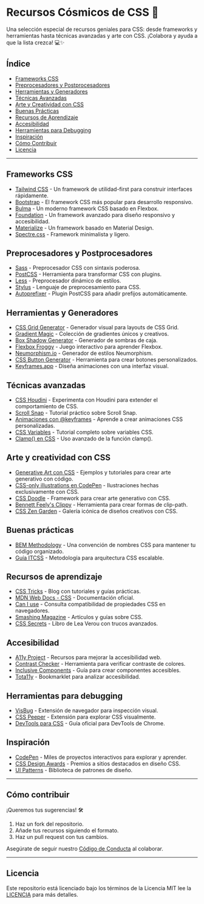 # Recursos Cósmicos de CSS 🌟

Una selección especial de recursos geniales para CSS: desde frameworks y herramientas hasta técnicas avanzadas y arte con CSS. ¡Colabora y ayuda a que la lista crezca! 💻✨

## Índice
- [Frameworks CSS](#frameworks-css)
- [Preprocesadores y Postprocesadores](#preprocesadores-y-postprocesadores)
- [Herramientas y Generadores](#herramientas-y-generadores)
- [Técnicas Avanzadas](#técnicas-avanzadas)
- [Arte y Creatividad con CSS](#arte-y-creatividad-con-css)
- [Buenas Prácticas](#buenas-prácticas)
- [Recursos de Aprendizaje](#recursos-de-aprendizaje)
- [Accesibilidad](#accesibilidad)
- [Herramientas para Debugging](#herramientas-para-debugging)
- [Inspiración](#inspiración)
- [Cómo Contribuir](#cómo-contribuir)
- [Licencia](#licencia)

---

## Frameworks CSS
- [Tailwind CSS](https://tailwindcss.com/) - Un framework de utilidad-first para construir interfaces rápidamente.
- [Bootstrap](https://getbootstrap.com/) - El framework CSS más popular para desarrollo responsivo.
- [Bulma](https://bulma.io/) - Un moderno framework CSS basado en Flexbox.
- [Foundation](https://get.foundation/) - Un framework avanzado para diseño responsivo y accesibilidad.
- [Materialize](https://materializecss.com/) - Un framework basado en Material Design.
- [Spectre.css](https://picturepan2.github.io/spectre/) - Framework minimalista y ligero.

## Preprocesadores y Postprocesadores
- [Sass](https://sass-lang.com/) - Preprocesador CSS con sintaxis poderosa.
- [PostCSS](https://postcss.org/) - Herramienta para transformar CSS con plugins.
- [Less](https://lesscss.org/) - Preprocesador dinámico de estilos.
- [Stylus](https://stylus-lang.com/) - Lenguaje de preprocesamiento para CSS.
- [Autoprefixer](https://github.com/postcss/autoprefixer) - Plugin PostCSS para añadir prefijos automáticamente.

## Herramientas y Generadores
- [CSS Grid Generator](https://cssgrid-generator.netlify.app/) - Generador visual para layouts de CSS Grid.
- [Gradient Magic](https://www.gradientmagic.com/) - Colección de gradientes únicos y creativos.
- [Box Shadow Generator](https://html-css-js.com/css/generator/box-shadow/) - Generador de sombras de caja.
- [Flexbox Froggy](https://flexboxfroggy.com/) - Juego interactivo para aprender Flexbox.
- [Neumorphism.io](https://neumorphism.io/) - Generador de estilos Neumorphism.
- [CSS Button Generator](https://www.bestcssbuttongenerator.com/) - Herramienta para crear botones personalizados.
- [Keyframes.app](https://keyframes.app/) - Diseña animaciones con una interfaz visual.

## Técnicas avanzadas
- [CSS Houdini](https://ishoudinireadyyet.com/) - Experimenta con Houdini para extender el comportamiento de CSS.
- [Scroll Snap](https://css-tricks.com/practical-css-scroll-snapping/) - Tutorial práctico sobre Scroll Snap.
- [Animaciones con @keyframes](https://developer.mozilla.org/en-US/docs/Web/CSS/@keyframes) - Aprende a crear animaciones CSS personalizadas.
- [CSS Variables](https://developer.mozilla.org/en-US/docs/Web/CSS/Using_CSS_custom_properties) - Tutorial completo sobre variables CSS.
- [Clamp() en CSS](https://css-tricks.com/a-complete-guide-to-clamp/) - Uso avanzado de la función clamp().

## Arte y creatividad con CSS
- [Generative Art con CSS](https://generativeartistry.com/) - Ejemplos y tutoriales para crear arte generativo con código.
- [CSS-only illustrations en CodePen](https://codepen.io/collection/XgmRXj/) - Ilustraciones hechas exclusivamente con CSS.
- [CSS Doodle](https://css-doodle.com/) - Framework para crear arte generativo con CSS.
- [Bennett Feely's Clippy](https://bennettfeely.com/clippy/) - Herramienta para crear formas de clip-path.
- [CSS Zen Garden](http://www.csszengarden.com/) - Galería icónica de diseños creativos con CSS.

## Buenas prácticas
- [BEM Methodology](https://getbem.com/) - Una convención de nombres CSS para mantener tu código organizado.
- [Guía ITCSS](https://itcss.io/) - Metodología para arquitectura CSS escalable.

## Recursos de aprendizaje
- [CSS Tricks](https://css-tricks.com/) - Blog con tutoriales y guías prácticas.
- [MDN Web Docs - CSS](https://developer.mozilla.org/en-US/docs/Web/CSS) - Documentación oficial.
- [Can I use](https://caniuse.com/) - Consulta compatibilidad de propiedades CSS en navegadores.
- [Smashing Magazine](https://www.smashingmagazine.com/category/css/) - Artículos y guías sobre CSS.
- [CSS Secrets](https://leanpub.com/css-secrets) - Libro de Lea Verou con trucos avanzados.

## Accesibilidad
- [A11y Project](https://www.a11yproject.com/) - Recursos para mejorar la accesibilidad web.
- [Contrast Checker](https://webaim.org/resources/contrastchecker/) - Herramienta para verificar contraste de colores.
- [Inclusive Components](https://inclusive-components.design/) - Guía para crear componentes accesibles.
- [Tota11y](https://khan.github.io/tota11y/) - Bookmarklet para analizar accesibilidad.

## Herramientas para debugging
- [VisBug](https://visbug.web.app/) - Extensión de navegador para inspección visual.
- [CSS Peeper](https://csspeeper.com/) - Extensión para explorar CSS visualmente.
- [DevTools para CSS](https://developers.google.com/web/tools/chrome-devtools/css) - Guía oficial para DevTools de Chrome.

## Inspiración
- [CodePen](https://codepen.io/) - Miles de proyectos interactivos para explorar y aprender.
- [CSS Design Awards](https://www.cssdesignawards.com/) - Premios a sitios destacados en diseño CSS.
- [UI Patterns](https://ui-patterns.com/) - Biblioteca de patrones de diseño.

---

## Cómo contribuir
¡Queremos tus sugerencias! 🛠️

1. Haz un fork del repositorio.
2. Añade tus recursos siguiendo el formato.
3. Haz un pull request con tus cambios.

Asegúrate de seguir nuestro [Código de Conducta](https://www.contributor-covenant.org/es/version/2/0/code_of_conduct/) al colaborar.

---

## Licencia
Este repositorio está licenciado bajo los términos de la Licencia MIT lee la [LICENCIA](LICENSE) para más detalles.
